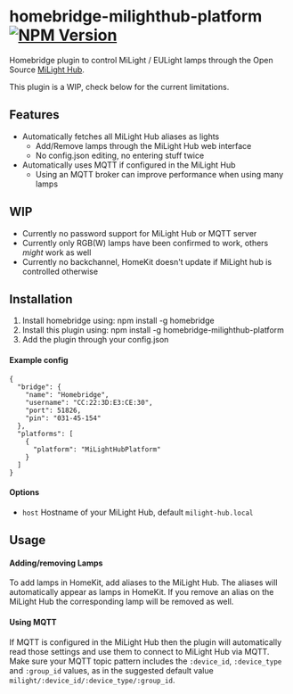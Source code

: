 # homebridge-milighthub-platform [![NPM Version](https://img.shields.io/npm/v/homebridge-milighthub-platform.svg)](https://www.npmjs.com/package/homebridge-milighthub-platform)
Homebridge plugin to control MiLight / EULight lamps through the Open Source [MiLight Hub](https://github.com/sidoh/esp8266_milight_hub).

This plugin is a WIP, check below for the current limitations.

## Features
- Automatically fetches all MiLight Hub aliases as lights
  - Add/Remove lamps through the MiLight Hub web interface
  - No config.json editing, no entering stuff twice
- Automatically uses MQTT if configured in the MiLight Hub
  - Using an MQTT broker can improve performance when using many lamps

## WIP
- Currently no password support for MiLight Hub or MQTT server
- Currently only RGB(W) lamps have been confirmed to work, others *might* work as well
- Currently no backchannel, HomeKit doesn't update if MiLight hub is controlled otherwise

## Installation
1. Install homebridge using: npm install -g homebridge
2. Install this plugin using: npm install -g homebridge-milighthub-platform
3. Add the plugin through your config.json

#### Example config
```
{
  "bridge": {
    "name": "Homebridge",
    "username": "CC:22:3D:E3:CE:30",
    "port": 51826,
    "pin": "031-45-154"
  },
  "platforms": [
    {
      "platform": "MiLightHubPlatform"
    }
  ]
}
```

#### Options
 - `host` Hostname of your MiLight Hub, default `milight-hub.local`

## Usage
#### Adding/removing Lamps
To add lamps in HomeKit, add aliases to the MiLight Hub. The aliases will automatically appear as lamps in HomeKit. If you remove an alias on the MiLight Hub the corresponding lamp will be removed as well.

#### Using MQTT
If MQTT is configured in the MiLight Hub then the plugin will automatically read those settings and use them to connect to MiLight Hub via MQTT. Make sure your MQTT topic pattern includes the `:device_id`, `:device_type` and `:group_id` values, as in the suggested default value `milight/:device_id/:device_type/:group_id`.